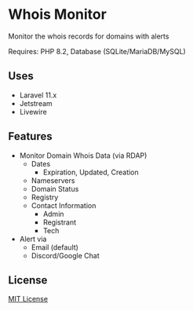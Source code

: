 # Whois Monitor
Monitor the whois records for domains with alerts

Requires: PHP 8.2, Database (SQLite/MariaDB/MySQL)

## Uses
* Laravel 11.x
* Jetstream
* Livewire

## Features

* Monitor Domain Whois Data (via RDAP)
  * Dates
    * Expiration, Updated, Creation
  * Nameservers
  * Domain Status
  * Registry
  * Contact Information
    * Admin
    * Registrant
    * Tech
* Alert via
  * Email (default)
  * Discord/Google Chat
 
## License

[MIT License](https://opensource.org/licenses/MIT)

